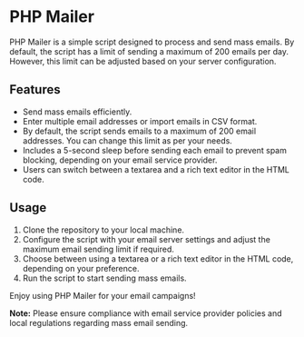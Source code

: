 # PHP Mailer

PHP Mailer is a simple script designed to process and send mass emails. By default, the script has a limit of sending a maximum of 200 emails per day. However, this limit can be adjusted based on your server configuration.

## Features

- Send mass emails efficiently.
- Enter multiple email addresses or import emails in CSV format.
- By default, the script sends emails to a maximum of 200 email addresses. You can change this limit as per your needs.
- Includes a 5-second sleep before sending each email to prevent spam blocking, depending on your email service provider.
- Users can switch between a textarea and a rich text editor in the HTML code.

## Usage

1. Clone the repository to your local machine.
2. Configure the script with your email server settings and adjust the maximum email sending limit if required.
3. Choose between using a textarea or a rich text editor in the HTML code, depending on your preference.
4. Run the script to start sending mass emails.

Enjoy using PHP Mailer for your email campaigns!

**Note:** Please ensure compliance with email service provider policies and local regulations regarding mass email sending.
